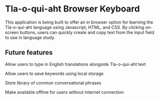 # Tla-o-qui-aht Browser Keyboard

This application is being built to offer an in browser option for learning the Tla-o-qui-aht language using Javascript, HTML, and CSS. 
By clicking on-screen buttons, users can quickly create and copy text from the input field to use in language study.

## Future features

Allow users to type in English translations alongside Tla-o-qui-aht text

Allow users to save keywords using local storage

Store library of common conversational phrases

Make available offline for users without internet connection